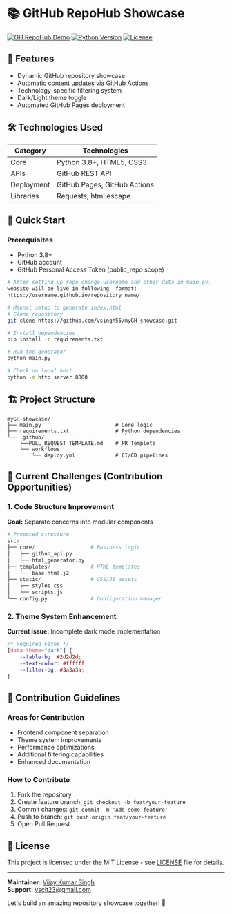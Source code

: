 # 📚 GitHub RepoHub Showcase

[![GH RepoHub Demo](https://img.shields.io/badge/Demo-Live-green?style=for-the-badge)](https://vsingh55.github.io/myGH-showcase/)
[![Python Version](https://img.shields.io/badge/Python-3.8%2B-blue?style=for-the-badge&logo=python)](https://python.org)
[![License](https://img.shields.io/badge/License-MIT-purple?style=for-the-badge)](LICENSE)

## 🌟 Features
- Dynamic GitHub repository showcase
- Automatic content updates via GitHub Actions
- Technology-specific filtering system
- Dark/Light theme toggle
- Automated GitHub Pages deployment

## 🛠️ Technologies Used
| Category        | Technologies                          |
|-----------------|---------------------------------------|
| Core            | Python 3.8+, HTML5, CSS3              |
| APIs            | GitHub REST API                       |
| Deployment      | GitHub Pages, GitHub Actions          |
| Libraries       | Requests, html.escape                 |

## 🚀 Quick Start

### Prerequisites
- Python 3.8+
- GitHub account
- GitHub Personal Access Token (public_repo scope)

```bash
# After setting up repo change username and other data in main.py.
website will be live in following  format: 
https://username.github.io/repository_name/

# Maunal setup to generate index.html 
# Clone repository
git clone https://github.com/vsingh55/myGH-showcase.git

# Install dependencies
pip install -r requirements.txt

# Run the generator
python main.py

# Check on local host 
python -m http.server 8000
```

## 🏗️ Project Structure
```
myGH-showcase/
├── main.py                        # Core logic
├── requirements.txt               # Python dependencies
└── .github/
    └──PULL_REQUEST_TEMPLATE.md    # PR Templete
    └── workflows      
        └── deploy.yml             # CI/CD pipelines

```

## 🌈 Current Challenges (Contribution Opportunities)

### 1. Code Structure Improvement
**Goal:** Separate concerns into modular components
```python
# Proposed structure
src/
├── core/                  # Business logic
│   ├── github_api.py
│   └── html_generator.py
├── templates/             # HTML templates
│   └── base.html.j2
├── static/                # CSS/JS assets
│   ├── styles.css
│   └── scripts.js
└── config.py              # Configuration manager
```

### 2. Theme System Enhancement
**Current Issue:** Incomplete dark mode implementation
```css
/* Required Fixes */
[data-theme="dark"] {
    --table-bg: #2d2d2d;
    --text-color: #ffffff;
    --filter-bg: #3a3a3a;
}
```

## 🤝 Contribution Guidelines

### Areas for Contribution
- Frontend component separation
- Theme system improvements
- Performance optimizations
- Additional filtering capabilities
- Enhanced documentation

### How to Contribute
1. Fork the repository
2. Create feature branch: `git checkout -b feat/your-feature`
3. Commit changes: `git commit -m 'Add some feature'`
4. Push to branch: `git push origin feat/your-feature`
5. Open Pull Request


## 📜 License
This project is licensed under the MIT License - see [LICENSE](LICENSE) file for details.

---

**Maintainer:** [Vijay Kumar Singh](https://github.com/vsingh55)  
**Support:** vscit23@gmail.com


Let's build an amazing repository showcase together! 🚀